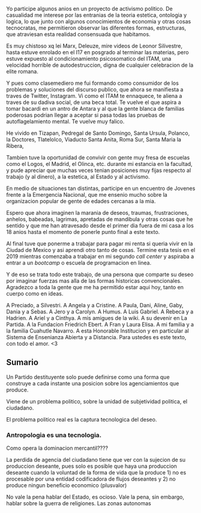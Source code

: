 Yo participe algunos anios en un proyecto de activismo politico. De casualidad me interese por las entranias de la teoria estetica, ontologia y logica, lo que junto con algunos conocimientos de economia y otras cosas tecnocratas, me permitieron observar las diferentes formas, estructuras, que atraviesan esta realidad consensuada que habitamos.

Es muy chistoso xq lei Marx, Deleuze, mire videos de Leonor Silivestre, hasta estuve enrolado en el I17 en posgrado al terminar las materias, pero estuve expuesto al condicionamiento psicosomatico del ITAM, una velocidad horrible de autodestruccion, digna de cualquier celebracion de la elite romana.

Y pues como clasemediero me fui formando como consumidor de los problemas y soluciones del discurso publico, que ahora se manifiesta a traves de Twitter, Instagram. Vi como el ITAM te ennaquece, te aliena a traves de su dadiva social, de una beca total. Te vuelve el que aspira a tomar bacardi en un antro de Antara y al que la gente blanca de familias poderosas podrian llegar a aceptar si pasa todas las pruebas de autoflagelamiento mental. Te vuelve muy falico.

He vivido en Tizapan, Pedregal de Santo Domingo, Santa Ursula, Polanco, la Doctores, Tlatelolco,  Viaducto Santa Anita, Roma Sur, Santa Maria la Ribera,

Tambien tuve la oportunidad de convivir con gente muy fresa de escuelas como el Logos, el Madrid, el Olinca, etc. durante mi estancia en la facultad, y pude apreciar que muchas veces tenian posiciones muy fijas respecto al trabajo (y al dinero), a la estetica, al Estado y al activismo.

En medio de situaciones tan distintas, participe en un encuentro de Jovenes frente a la Emergencia Nacional, que me ensenio mucho sobre la organizacion popular de gente de edades cercanas a la mia.

Espero que ahora imaginen la marania de deseos, traumas, frustraciones, anhelos, babeadas, lagrimas, apretadas de mandibula y otras cosas que he sentido y que me han atravesado desde el primer dia fuera de mi casa a los 18 anios hasta el momento de ponerle punto final a este texto.

Al final tuve que ponerme a trabajar para pagar mi renta si queria vivir en la Ciudad de Mexico y asi aprendi otro tanto de cosas. Termine esta tesis en el 2019 mientras comenzaba a trabajar en mi segundo *call center* y aspiraba a entrar a un *bootcamp* o escuela de programacion en linea.

Y de eso se trata todo este trabajo, de una persona que comparte su deseo por imaginar fuerzas mas alla de las formas historicas convencionales. Agradezco a toda la gente que me ha permitido estar aqui hoy, tanto en cuerpo como en ideas.

A Preciado, a Silvestri.
A Angela y a Cristine.
A Paula, Dani, Aline, Gaby, Dania y a Sebas.
A Jero y a Carolyn.
A Humus.
A Luis Gabriel.
A Rebeca y a Hadrien.
A Ariel y a Cinthya.
A mis amigues de la wiki.
A su devenir en La Partida.
A la Fundacion Friedrich Ebert.
A Fran y Laura Elisa.
A mi familia y a la familia Cuahutle Navarro.
A esta Honorable Institucion y en particular al Sistema de Ensenianza Abierta y a Distancia.
Para ustedes es este texto, con todo el amor. <3

## Sumario

Un Partido destituyente solo puede definirse como una forma que construye a cada instante una posicion sobre los agenciamientos que produce.

Viene de un problema politico, sobre la unidad de subjetividad politica, el ciudadano.

El problema politico real es la captura tecnologica del deseo.

### Antropologia es una tecnologia.

Como opera la dominacion mercantil????

La perdida de agencia del ciudadano tiene que ver con la sujecion de su produccion deseante, pues solo es posible que haya una produccion deseante cuando la voluntad de la forma de vida que la produce 1) no es procesable por una entidad codificadora de flujos deseantes y 2) no produce ningun beneficio economico (plusvalor)

No vale la pena hablar del Estado, es ocioso. Vale la pena, sin embargo, hablar sobre la guerra de religiones. Las zonas autonomas

